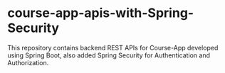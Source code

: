 # course-app-apis-with-Spring-Security
This repository contains backend REST APIs for Course-App developed using Spring Boot, also added Spring Security for Authentication and Authorization.  
